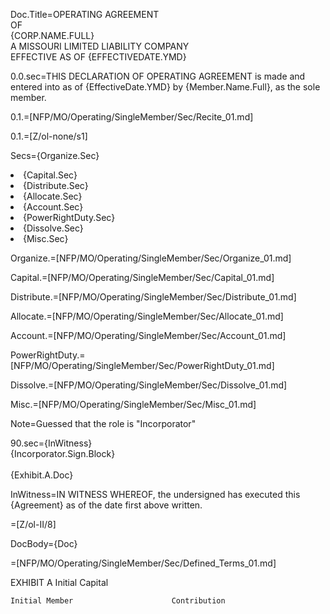 Doc.Title=OPERATING AGREEMENT <br>OF<br><span style="text-transform:uppercase">{Corp.Name.Full}<br>A MISSOURI LIMITED LIABILITY COMPANY<br>EFFECTIVE AS OF {EffectiveDate.YMD} 
				
0.0.sec=THIS DECLARATION OF OPERATING AGREEMENT is made and entered into as of {EffectiveDate.YMD} by {Member.Name.Full}, as the sole member.

0.1.=[NFP/MO/Operating/SingleMember/Sec/Recite_01.md]

0.1.=[Z/ol-none/s1]

Secs={Organize.Sec}<li>{Capital.Sec}<li>{Distribute.Sec}<li>{Allocate.Sec}<li>{Account.Sec}<li>{PowerRightDuty.Sec}<li>{Dissolve.Sec}<li>{Misc.Sec}

Organize.=[NFP/MO/Operating/SingleMember/Sec/Organize_01.md]

Capital.=[NFP/MO/Operating/SingleMember/Sec/Capital_01.md]

Distribute.=[NFP/MO/Operating/SingleMember/Sec/Distribute_01.md]

Allocate.=[NFP/MO/Operating/SingleMember/Sec/Allocate_01.md]

Account.=[NFP/MO/Operating/SingleMember/Sec/Account_01.md]

PowerRightDuty.=[NFP/MO/Operating/SingleMember/Sec/PowerRightDuty_01.md]

Dissolve.=[NFP/MO/Operating/SingleMember/Sec/Dissolve_01.md]

Misc.=[NFP/MO/Operating/SingleMember/Sec/Misc_01.md]

Note=Guessed that the role is "Incorporator"

90.sec={InWitness}<br>{Incorporator.Sign.Block}<br><br>{Exhibit.A.Doc}

InWitness=IN WITNESS WHEREOF, the undersigned has executed this {Agreement} as of the date first above written.

=[Z/ol-II/8]

DocBody={Doc}

=[NFP/MO/Operating/SingleMember/Sec/Defined_Terms_01.md]



 



EXHIBIT A
Initial Capital


	Initial Member						Contribution